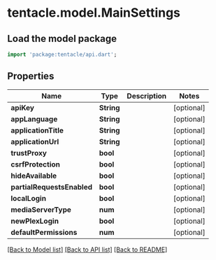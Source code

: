 # tentacle.model.MainSettings

## Load the model package
```dart
import 'package:tentacle/api.dart';
```

## Properties
Name | Type | Description | Notes
------------ | ------------- | ------------- | -------------
**apiKey** | **String** |  | [optional] 
**appLanguage** | **String** |  | [optional] 
**applicationTitle** | **String** |  | [optional] 
**applicationUrl** | **String** |  | [optional] 
**trustProxy** | **bool** |  | [optional] 
**csrfProtection** | **bool** |  | [optional] 
**hideAvailable** | **bool** |  | [optional] 
**partialRequestsEnabled** | **bool** |  | [optional] 
**localLogin** | **bool** |  | [optional] 
**mediaServerType** | **num** |  | [optional] 
**newPlexLogin** | **bool** |  | [optional] 
**defaultPermissions** | **num** |  | [optional] 

[[Back to Model list]](../README.md#documentation-for-models) [[Back to API list]](../README.md#documentation-for-api-endpoints) [[Back to README]](../README.md)


